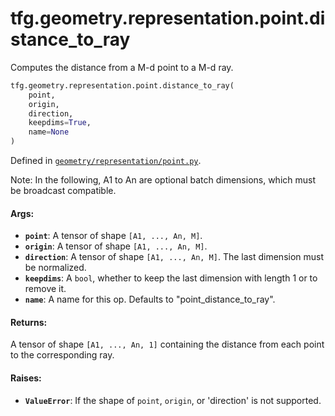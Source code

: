 <div itemscope itemtype="http://developers.google.com/ReferenceObject">
<meta itemprop="name" content="tfg.geometry.representation.point.distance_to_ray" />
<meta itemprop="path" content="Stable" />
</div>

# tfg.geometry.representation.point.distance_to_ray

Computes the distance from a M-d point to a M-d ray.

```python
tfg.geometry.representation.point.distance_to_ray(
    point,
    origin,
    direction,
    keepdims=True,
    name=None
)
```

Defined in [`geometry/representation/point.py`](https://github.com/tensorflow/graphics/blob/master/tensorflow_graphics/geometry/representation/point.py).

<!-- Placeholder for "Used in" -->

Note: In the following, A1 to An are optional batch dimensions, which must be
broadcast compatible.

#### Args:

*   <b>`point`</b>: A tensor of shape `[A1, ..., An, M]`.
*   <b>`origin`</b>: A tensor of shape `[A1, ..., An, M]`.
*   <b>`direction`</b>: A tensor of shape `[A1, ..., An, M]`. The last dimension
    must be normalized.
*   <b>`keepdims`</b>: A `bool`, whether to keep the last dimension with length
    1 or to remove it.
*   <b>`name`</b>: A name for this op. Defaults to "point_distance_to_ray".

#### Returns:

A tensor of shape `[A1, ..., An, 1]` containing the distance from each point
to the corresponding ray.


#### Raises:

* <b>`ValueError`</b>: If the shape of `point`, `origin`, or 'direction' is not
  supported.